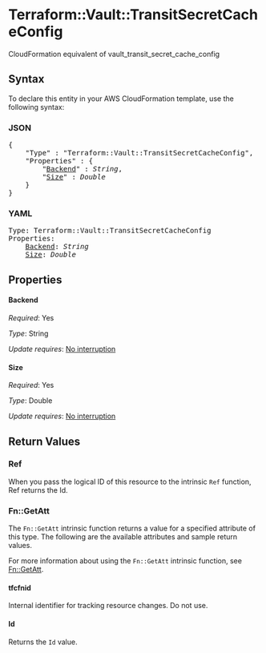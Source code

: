 # Terraform::Vault::TransitSecretCacheConfig

CloudFormation equivalent of vault_transit_secret_cache_config

## Syntax

To declare this entity in your AWS CloudFormation template, use the following syntax:

### JSON

<pre>
{
    "Type" : "Terraform::Vault::TransitSecretCacheConfig",
    "Properties" : {
        "<a href="#backend" title="Backend">Backend</a>" : <i>String</i>,
        "<a href="#size" title="Size">Size</a>" : <i>Double</i>
    }
}
</pre>

### YAML

<pre>
Type: Terraform::Vault::TransitSecretCacheConfig
Properties:
    <a href="#backend" title="Backend">Backend</a>: <i>String</i>
    <a href="#size" title="Size">Size</a>: <i>Double</i>
</pre>

## Properties

#### Backend

_Required_: Yes

_Type_: String

_Update requires_: [No interruption](https://docs.aws.amazon.com/AWSCloudFormation/latest/UserGuide/using-cfn-updating-stacks-update-behaviors.html#update-no-interrupt)

#### Size

_Required_: Yes

_Type_: Double

_Update requires_: [No interruption](https://docs.aws.amazon.com/AWSCloudFormation/latest/UserGuide/using-cfn-updating-stacks-update-behaviors.html#update-no-interrupt)

## Return Values

### Ref

When you pass the logical ID of this resource to the intrinsic `Ref` function, Ref returns the Id.

### Fn::GetAtt

The `Fn::GetAtt` intrinsic function returns a value for a specified attribute of this type. The following are the available attributes and sample return values.

For more information about using the `Fn::GetAtt` intrinsic function, see [Fn::GetAtt](https://docs.aws.amazon.com/AWSCloudFormation/latest/UserGuide/intrinsic-function-reference-getatt.html).

#### tfcfnid

Internal identifier for tracking resource changes. Do not use.

#### Id

Returns the <code>Id</code> value.

